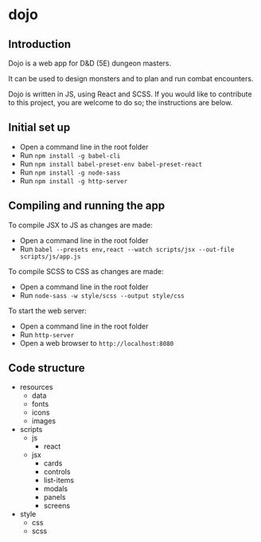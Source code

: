 # dojo

## Introduction

Dojo is a web app for D&D (5E) dungeon masters.

It can be used to design monsters and to plan and run combat encounters.

Dojo is written in JS, using React and SCSS. If you would like to contribute to this project, you are welcome to do so; the instructions are below.

## Initial set up

* Open a command line in the root folder
* Run `npm install -g babel-cli`
* Run `npm install babel-preset-env babel-preset-react`
* Run `npm install -g node-sass`
* Run `npm install -g http-server`

## Compiling and running the app

To compile JSX to JS as changes are made:

* Open a command line in the root folder
* Run `babel --presets env,react --watch scripts/jsx --out-file scripts/js/app.js`

To compile SCSS to CSS as changes are made:

* Open a command line in the root folder
* Run `node-sass -w style/scss --output style/css`

To start the web server:

* Open a command line in the root folder
* Run `http-server`
* Open a web browser to `http://localhost:8080`

## Code structure

- resources
  - data
  - fonts
  - icons
  - images
- scripts
  - js
    - react
  - jsx
    - cards
    - controls
    - list-items
    - modals
    - panels
    - screens
- style
  - css
  - scss
